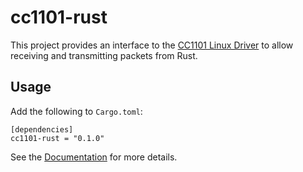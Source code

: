 # cc1101-rust

This project provides an interface to the [CC1101 Linux Driver](https://github.com/28757B2/cc1101-driver) to allow receiving and transmitting packets from Rust.

## Usage

Add the following to `Cargo.toml`:

    [dependencies]
    cc1101-rust = "0.1.0"


See the [Documentation](https://docs.rs/cc1101-rust) for more details.